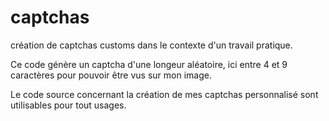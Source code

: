# captchas
création de captchas customs dans le contexte d'un travail pratique.

Ce code génère un captcha d'une longeur aléatoire, ici entre 4 et 9 caractères pour pouvoir être vus sur mon image.

Le code source concernant la création de mes captchas personnalisé sont utilisables pour tout usages.
